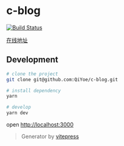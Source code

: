 # c-blog

[![Build Status](https://www.travis-ci.org/QiYoe/c-blog.svg?branch=master)](https://www.travis-ci.org/QiYoe/c-blog)

[在线地址](https://qiyoe.github.io/c-blog)

## Development

```bash
# clone the project
git clone git@github.com:QiYoe/c-blog.git

# install dependency
yarn

# develop
yarn dev
```

open <http://localhost:3000>

> Generator by [vitepress](https://vitepress.vuejs.org/)

